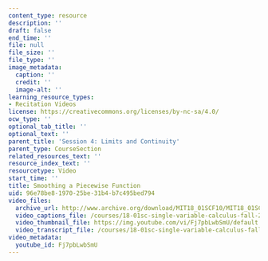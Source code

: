 ```yaml
---
content_type: resource
description: ''
draft: false
end_time: ''
file: null
file_size: ''
file_type: ''
image_metadata:
  caption: ''
  credit: ''
  image-alt: ''
learning_resource_types:
- Recitation Videos
license: https://creativecommons.org/licenses/by-nc-sa/4.0/
ocw_type: ''
optional_tab_title: ''
optional_text: ''
parent_title: 'Session 4: Limits and Continuity'
parent_type: CourseSection
related_resources_text: ''
resource_index_text: ''
resourcetype: Video
start_time: ''
title: Smoothing a Piecewise Function
uid: 96e78be8-1970-25be-31b4-b7c495bed794
video_files:
  archive_url: http://www.archive.org/download/MIT18_01SCF10/MIT18_01SCF10Rec_03_300k.mp4
  video_captions_file: /courses/18-01sc-single-variable-calculus-fall-2010/9024caf0fbe355399019836caa204adb_Fj7pbLwbSmU.vtt
  video_thumbnail_file: https://img.youtube.com/vi/Fj7pbLwbSmU/default.jpg
  video_transcript_file: /courses/18-01sc-single-variable-calculus-fall-2010/287d2a222147de59371f53ad5259eea6_Fj7pbLwbSmU.pdf
video_metadata:
  youtube_id: Fj7pbLwbSmU
---
```

